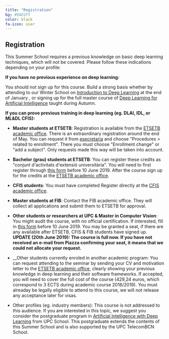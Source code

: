 ```yaml
---
title: "Registration"
bg: #9AD1F5
color: black
fa-icon: user
---
```



## Registration


This Summer School requires a previous knowledge on basic deep learning techniques, which will not be covered. Please follow these indications depending on your profile:

**If you have no previous experience on deep learning:**

You should not sign up for this course. Build a strong basis whether by attending to our Winter School on [Introduction to Deep Learning](https://telecombcn-dl.github.io/2019-idl/) at the end of January , or signing up for the full master course of [Deep Learning for Artificial Intelligence](https://telecombcn-dl.github.io/2018-dlai/) taught during Autumn.


**If you can prove previous training in deep learning (eg. DLAI, IDL, or ML&DL CFIS):**

* __Master students at ETSETB__: 
Registration is available from the [ETSETB academic office](http://www.etsetb.upc.edu/ca/els-serveis/secretaria-oberta). There is an extraordinary registration around the end of May. You can request it from [esecretaria](https://esecretaria.upc.edu) and choose "Procedures > related to enrollment". There you must choose "Enrollment change" or "add a subject". Only requests made this way will be taken into account. 
 
* __Bachelor (grau) students at ETSETB__: 
You can register these credits as "conjunt d'activitats d'extensió universitària". You will need to first register through [this form][registration-form] before 10 June 2019. After the course sign up for the credits at the [ETSETB academic office](http://www.etsetb.upc.edu/ca/els-serveis/secretaria-oberta). 

* __CFIS students__: You must have completed 
Register directly at the [CFIS academic office](https://cfis.upc.edu/ca).

* __Master students at FIB__: Contact the FIB academic office. They will collect all applications and submit them to ETSETB for approval. 

* __Other students or researchers at UPC & Master in Computer Vision__: You might audit the course, with no official certification. If interested, fill in [this form][registration-form] before 10 June 2019. You may be granted a seat, if there are any available after ETSETB, CFIS & FIB students have signed up.
**UPDATE (20th June 2019): The course is full now. If you have not received an e-mail from Piazza confirming your seat, it means that we could not allocate your request.**


* __Other students currently enroled in another academic program: You can request attending to the seminar by sending your CV and motivation letter to the [ETSETB academic office](http://www.etsetb.upc.edu/ca/els-serveis/secretaria-oberta), clearly showing your previous knowledge in deep learning and their software frameworks. If accepted, you will need to cover the full cost of the course (429,24 euros, which correspond to 3 ECTS during academic course 2018/2019). You must alreaday be legally eligible to attend to this course, we will not release any acceptance later for visas.

* Other profiles (eg. industry members): This course is not addressed to this audience. If you are interested in this topic, we suggest you consider the postgraduate program in [Artificial Intelligence with Deep Learning][aidl-upcschool] from UPC School. This postgraduate extends the contents of this Summer School and is also supported by the UPC TelecomBCN School.

[registration-form]: https://docs.google.com/forms/d/e/1FAIpQLSfnlQgg9ZHfDODwikN-4TEfbFrTbAEHCRquGnosFT25qTNpWQ/viewform?usp=sf_link
[aidl-upcschool]: https://www.talent.upc.edu/ing/estudis/formacio/curs/310400/postgrau-artificial-intelligence-deep-learning/
